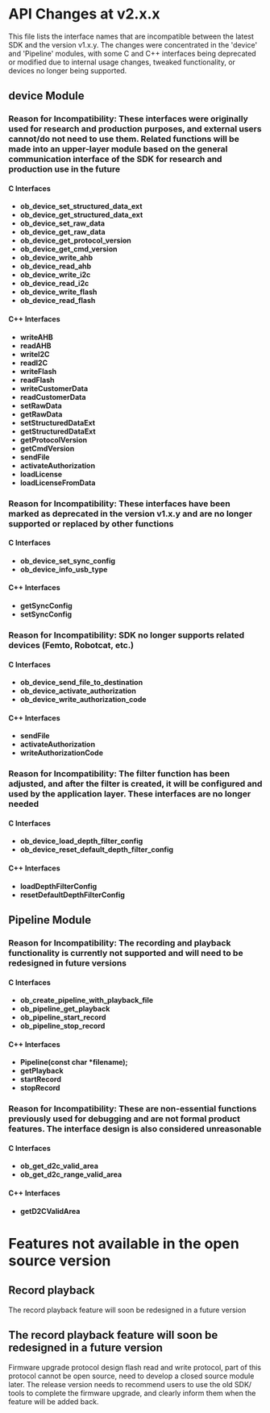 # API Changes at v2.x.x

This file lists the interface names that are incompatible between the latest SDK and the version v1.x.y. The changes were concentrated in the 'device' and 'Pipeline' modules, with some C and C++ interfaces being deprecated or modified due to internal usage changes, tweaked functionality, or devices no longer being supported.

## device Module

### Reason for Incompatibility: These interfaces were originally used for research and production purposes, and external users cannot/do not need to use them. Related functions will be made into an upper-layer module based on the general communication interface of the SDK for research and production use in the future

#### C Interfaces

- **ob_device_set_structured_data_ext**
- **ob_device_get_structured_data_ext**
- **ob_device_set_raw_data**
- **ob_device_get_raw_data**
- **ob_device_get_protocol_version**
- **ob_device_get_cmd_version**
- **ob_device_write_ahb**
- **ob_device_read_ahb**
- **ob_device_write_i2c**
- **ob_device_read_i2c**
- **ob_device_write_flash**
- **ob_device_read_flash**

#### C++ Interfaces

- **writeAHB**
- **readAHB**
- **writeI2C**
- **readI2C**
- **writeFlash**
- **readFlash**
- **writeCustomerData**
- **readCustomerData**
- **setRawData**
- **getRawData**
- **setStructuredDataExt**
- **getStructuredDataExt**
- **getProtocolVersion**
- **getCmdVersion**
- **sendFile**
- **activateAuthorization**
- **loadLicense**
- **loadLicenseFromData**

### Reason for Incompatibility: These interfaces have been marked as deprecated in the version v1.x.y and are no longer supported or replaced by other functions

#### C Interfaces

- **ob_device_set_sync_config**
- **ob_device_info_usb_type**

#### C++ Interfaces

- **getSyncConfig**
- **setSyncConfig**

### Reason for Incompatibility: SDK no longer supports related devices (Femto, Robotcat, etc.)

#### C Interfaces

- **ob_device_send_file_to_destination**
- **ob_device_activate_authorization**
- **ob_device_write_authorization_code**

#### C++ Interfaces

- **sendFile**
- **activateAuthorization**
- **writeAuthorizationCode**

### Reason for Incompatibility: The filter function has been adjusted, and after the filter is created, it will be configured and used by the application layer. These interfaces are no longer needed

#### C Interfaces

- **ob_device_load_depth_filter_config**
- **ob_device_reset_default_depth_filter_config**

#### C++ Interfaces

- **loadDepthFilterConfig**
- **resetDefaultDepthFilterConfig**

## Pipeline Module

### Reason for Incompatibility: The recording and playback functionality is currently not supported and will need to be redesigned in future versions

#### C Interfaces

- **ob_create_pipeline_with_playback_file**
- **ob_pipeline_get_playback**
- **ob_pipeline_start_record**
- **ob_pipeline_stop_record**

#### C++ Interfaces

- **Pipeline(const char \*filename);**
- **getPlayback**
- **startRecord**
- **stopRecord**

### Reason for Incompatibility: These are non-essential functions previously used for debugging and are not formal product features. The interface design is also considered unreasonable

#### C Interfaces

- **ob_get_d2c_valid_area**
- **ob_get_d2c_range_valid_area**

#### C++ Interfaces

- **getD2CValidArea**

# Features not available in the open source version

## Record playback

The record playback feature will soon be redesigned in a future version

## The record playback feature will soon be redesigned in a future version

Firmware upgrade protocol design flash read and write protocol, part of this protocol cannot be open source, need to develop a closed source module later. The release version needs to recommend users to use the old SDK/ tools to complete the firmware upgrade, and clearly inform them when the feature will be added back.
